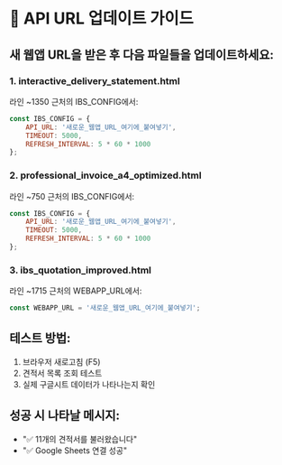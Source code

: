 # 🔧 API URL 업데이트 가이드

## 새 웹앱 URL을 받은 후 다음 파일들을 업데이트하세요:

### 1. interactive_delivery_statement.html
라인 ~1350 근처의 IBS_CONFIG에서:
```javascript
const IBS_CONFIG = {
    API_URL: '새로운_웹앱_URL_여기에_붙여넣기',
    TIMEOUT: 5000,
    REFRESH_INTERVAL: 5 * 60 * 1000
};
```

### 2. professional_invoice_a4_optimized.html  
라인 ~750 근처의 IBS_CONFIG에서:
```javascript
const IBS_CONFIG = {
    API_URL: '새로운_웹앱_URL_여기에_붙여넣기',
    TIMEOUT: 5000,
    REFRESH_INTERVAL: 5 * 60 * 1000
};
```

### 3. ibs_quotation_improved.html
라인 ~1715 근처의 WEBAPP_URL에서:
```javascript
const WEBAPP_URL = '새로운_웹앱_URL_여기에_붙여넣기';
```

## 테스트 방법:
1. 브라우저 새로고침 (F5)
2. 견적서 목록 조회 테스트
3. 실제 구글시트 데이터가 나타나는지 확인

## 성공 시 나타날 메시지:
- "✅ 11개의 견적서를 불러왔습니다"
- "✅ Google Sheets 연결 성공" 